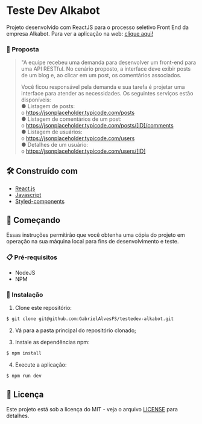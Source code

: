 # Teste Dev Alkabot

Projeto desenvolvido com ReactJS para o processo seletivo Front End da empresa Alkabot. Para ver a aplicação na web:  <a href="#"> clique aqui! </a>

### 📍 Proposta

> "A equipe recebeu uma demanda para desenvolver um front-end para uma API RESTful. No
cenário proposto, a interface deve exibir posts de um blog e, ao clicar em um post, os
comentários associados. <br>
>
> Você ficou responsável pela demanda e sua tarefa é projetar uma interface para atender as
necessidades. Os seguintes serviços estão disponíveis: <br>
● Listagem de posts: <br>
o https://jsonplaceholder.typicode.com/posts <br>
● Listagem de comentários de um post: <br>
o https://jsonplaceholder.typicode.com/posts/[ID]/comments <br>
● Listagem de usuários: <br>
o https://jsonplaceholder.typicode.com/users <br>
● Detalhes de um usuário: <br>
o https://jsonplaceholder.typicode.com/users/[ID] <br> 



## 🛠️ Construído com

- [React.js](https://reactjs.org/)
- [Javascript](https://developer.mozilla.org/pt-BR/docs/Web/JavaScript)
- [Styled-components](https://styled-components.com/docs/basics#getting-started)

## 🚀 Começando

Essas instruções permitirão que você obtenha uma cópia do projeto em operação na sua máquina local para fins de desenvolvimento e teste.

### 📋 Pré-requisitos
- NodeJS
- NPM

### 🔧 Instalação
1. Clone este repositório: 

```sh
$ git clone git@github.com:GabrielAlvesFS/testedev-alkabot.git
```
2. Vá para a pasta principal do repositório clonado;

3. Instale as dependências npm:
```sh
$ npm install
```
4. Execute a aplicação:
```sh
$ npm run dev
```

## 📄 Licença

Este projeto está sob a licença do MIT - veja o arquivo [LICENSE](https://github.com/GabrielAlvesFS/testedev-alkabot/blob/main/LICENSE) para detalhes.

